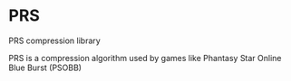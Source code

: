 # PRS
PRS compression library

PRS is a compression algorithm used by games like Phantasy Star Online Blue Burst (PSOBB)

